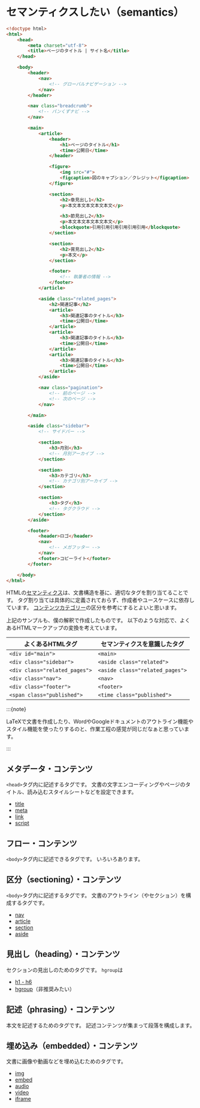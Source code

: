 # セマンティクスしたい（semantics）

```html
<!doctype html>
<html>
    <head>
        <meta charset="utf-8">
        <title>ページのタイトル | サイト名</title>
    </head>

    <body>
        <header>
            <nav>
                <!-- グローバルナビゲーション -->
            </nav>
        </header>

        <nav class="breadcrumb">
            <!-- パンくずナビ -->
        </nav>

        <main>
            <article>
                <header>
                    <h1>ページのタイトル</h1>
                    <time>公開日</time>
                </header>

                <figure>
                    <img src="#">
                    <figcaption>図のキャプション／クレジット</figcaption>
                </figure>

                <section>
                    <h2>章見出し1</h2>
                    <p>本文本文本文本文本文</p>

                    <h3>節見出し2</h3>
                    <p>本文本文本文本文本文</p>
                    <blockquote>引用引用引用引用引用引用</blockquote>
                </section>

                <section>
                    <h2>賞見出し2</h2>
                    <p>本文</p>
                </section>

                <footer>
                    <!-- 執筆者の情報 -->
                </footer>
            </article>

            <aside class="related_pages">
                <h2>関連記事</h2>
                <article>
                    <h3>関連記事のタイトル</h3>
                    <time>公開日</time>
                </article>
                <article>
                    <h3>関連記事のタイトル</h3>
                    <time>公開日</time>
                </article>
                <article>
                    <h3>関連記事のタイトル</h3>
                    <time>公開日</time>
                </article>
            </aside>

            <nav class="pagination">
                <!-- 前のページ -->
                <!-- 次のページ -->
            </nav>

        </main>

        <aside class="sidebar">
            <!-- サイドバー -->

            <section>
                <h3>月別</h3>
                <!-- 月別アーカイブ -->
            </section>

            <section>
                <h3>カテゴリ</h3>
                <!-- カテゴリ別アーカイブ -->
            </section>

            <section>
                <h3>タグ</h3>
                <!-- タグクラウド -->
            </section>
        </aside>

        <footer>
            <header>ロゴ</header>
            <nav>
                <!-- メガフッター -->
            </nav>
            <footer>コピーライト</footer>
        </footer>

    </body>
</html>
```

HTMLの[セマンティクス](https://developer.mozilla.org/ja/docs/Glossary/Semantics)は、文書構造を基に、適切なタグを割り当てることです。
タグ割り当ては具体的に定義されておらず、作成者やユースケースに依存しています。
[コンテンツカテゴリー](https://developer.mozilla.org/ja/docs/Web/HTML/Content_categories)の区分を参考にするとよいと思います。

上記のサンプルも、僕の解釈で作成したものです。
以下のような対応で、よくあるHTMLマークアップの変換を考えています。

| よくあるHTMLタグ | セマンティクスを意識したタグ |
|---|---|
| ``<div id="main">`` | ``<main>`` |
| ``<div class="sidebar">`` | ``<aside class="related">`` |
| ``<div class="related_pages">`` | ``<aside class="related_pages">`` |
| ``<div class="nav">`` | ``<nav>`` |
| ``<div class="footer">`` | ``<footer>`` |
| ``<span class="published">`` | ``<time class="published">`` |

:::{note}

LaTeXで文書を作成したり、WordやGoogleドキュメントのアウトライン機能やスタイル機能を使ったりするのと、作業工程の感覚が同じだなぁと思っています。

:::

## メタデータ・コンテンツ

``<head>``タグ内に記述するタグです。
文書の文字エンコーディングやページのタイトル、読み込むスタイルシートなどを設定できます。

- [title](https://developer.mozilla.org/ja/docs/Web/HTML/Element/title)
- [meta](https://developer.mozilla.org/ja/docs/Web/HTML/Element/meta)
- [link](https://developer.mozilla.org/ja/docs/Web/HTML/Element/link)
- [script](https://developer.mozilla.org/ja/docs/Web/HTML/Element/script)

## フロー・コンテンツ

``<body>``タグ内に記述できるタグです。
いろいろあります。

## 区分（sectioning）・コンテンツ

``<body>``タグ内に記述するタグです。
文書のアウトライン（やセクション）を構成するタグです。

- [nav](https://developer.mozilla.org/ja/docs/Web/HTML/Element/nav)
- [article](https://developer.mozilla.org/ja/docs/Web/HTML/Element/article)
- [section](https://developer.mozilla.org/ja/docs/Web/HTML/Element/section)
- [aside](https://developer.mozilla.org/ja/docs/Web/HTML/Element/aside)

## 見出し（heading）・コンテンツ

セクションの見出しのためのタグです。
``hgroup``は

- [h1 - h6](https://developer.mozilla.org/ja/docs/Web/HTML/Element/Heading_Elements)
- [hgroup](https://developer.mozilla.org/ja/docs/Web/HTML/Element/hgroup)（非推奨みたい）

## 記述（phrasing）・コンテンツ

本文を記述するためのタグです。
記述コンテンツが集まって段落を構成します。

## 埋め込み（embedded）・コンテンツ

文書に画像や動画などを埋め込むためのタグです。

- [img](https://developer.mozilla.org/ja/docs/Web/HTML/Element/img)
- [embed](https://developer.mozilla.org/ja/docs/Web/HTML/Element/embed)
- [audio](https://developer.mozilla.org/ja/docs/Web/HTML/Element/audio)
- [video](https://developer.mozilla.org/ja/docs/Web/HTML/Element/video)
- [iframe](https://developer.mozilla.org/ja/docs/Web/HTML/Element/iframe)

